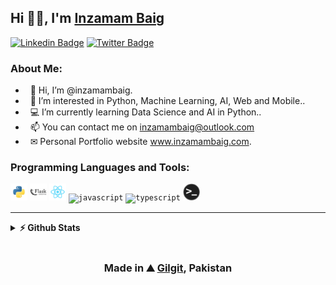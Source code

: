 ## Hi 🙋‍♂️, I'm [Inzamam Baig](https://github.com/inzamambaig/)

[![Linkedin Badge](https://img.shields.io/badge/LinkedIn-0077B5?style=for-the-badge&logo=linkedin&logoColor=white)](https://linkedin.com/in/in/inzamam-baig/)
[![Twitter Badge](https://img.shields.io/badge/Twitter-1DA1F2?style=for-the-badge&logo=twitter&logoColor=white)](https://twitter.com/ibaaig)

### About Me:

- &nbsp; 👋 Hi, I’m @inzamambaig.
- &nbsp; 👀 I’m interested in Python, Machine Learning, AI, Web and Mobile..
- &nbsp; 💻 I’m currently learning Data Science and AI in Python..
- &nbsp; 📫 You can contact me on inzamambaig@outlook.com
- &nbsp; ✉ Personal Portfolio website www.inzamambaig.com.

### Programming Languages and Tools:

<code><img height="27" src="https://raw.githubusercontent.com/github/explore/80688e429a7d4ef2fca1e82350fe8e3517d3494d/topics/python/python.png" alt="Python"></code>
<code><img height="27" src="https://raw.githubusercontent.com/github/explore/80688e429a7d4ef2fca1e82350fe8e3517d3494d/topics/flask/flask.png" alt="Python"></code>
<code><img height="27" src="https://raw.githubusercontent.com/github/explore/80688e429a7d4ef2fca1e82350fe8e3517d3494d/topics/react/react.png" alt="react"></code>
<code><img height="27" src="https://user-images.githubusercontent.com/50735025/111870008-26005880-89a8-11eb-9da3-09faf8c80f9e.png" alt="javascript"></code>
<code><img height="27" src="https://user-images.githubusercontent.com/50735025/111870097-b048bc80-89a8-11eb-9cb4-d679c3f8bce5.png" alt="typescript"></code>
<code><img height="27" src="https://raw.githubusercontent.com/github/explore/80688e429a7d4ef2fca1e82350fe8e3517d3494d/topics/terminal/terminal.png" alt="terminal"></code>

<hr>
<details>	
  <summary><b>⚡ Github Stats</b></summary>

<img height="180em" src="https://github-readme-stats.vercel.app/api?username=inzamambaig&show_icons=true&hide_border=true&&count_private=true&include_all_commits=true" />
<img height="180em" src="https://github-readme-stats.vercel.app/api/top-langs/?username=inzamambaig&exclude_repo=KNN-Image-Classification&show_icons=true&hide_border=true&layout=compact&langs_count=8"/>
</details>

#

<div align="center">

### Made in ⛰ <a href="https://www.google.com/maps/place/Gilgit/@35.913728,74.3636992,14z/data=!4m5!3m4!1s0x38e649e3642543b1:0x40fd0ca3ca17282b!8m2!3d35.881911!4d74.4642861" target="_blank">Gilgit</a>, Pakistan
</div>
